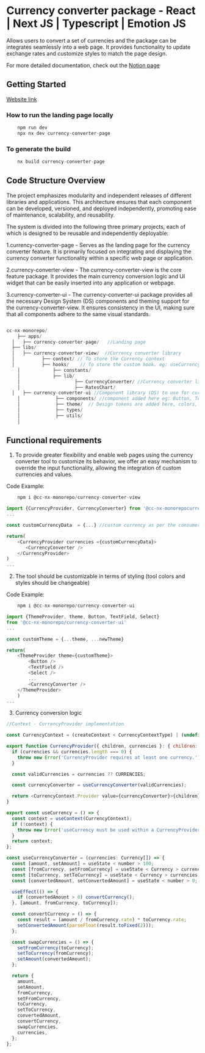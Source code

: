 # Currency converter package - React | Next JS | Typescript | Emotion JS

Allows users to convert a set of currencies and the package can be integrates seamlessly into a web page. It provides functionality to update exchange rates and customize styles to match the page design.

For more detailed documentation, check out the [Notion page](https://panoramic-magic-bfd.notion.site/Currency-converter-19ad3f93fc72806c9b3ac3ddd447da2c)

## Getting Started

[Website link](https://currency-converter-nabeel.vercel.app/)

### How to run the landing page locally

```js
    npm run dev
    npx nx dev currency-converter-page
```

### To generate the build

```js
    nx build currency-converter-page
```

## Code Structure Overview

The project emphasizes modularity and independent releases of different libraries and applications. This architecture ensures that each component can be developed, versioned, and deployed independently, promoting ease of maintenance, scalability, and reusability.

The system is divided into the following three primary projects, each of which is designed to be reusable and independently deployable:

1.currency-converter-page - Serves as the landing page for the currency converter feature. It is primarily focused on integrating and displaying the currency converter functionality within a specific web page or application.

2.currency-converter-view - The currency-converter-view is the core feature package. It provides the main currency conversion logic and UI widget that can be easily inserted into any application or webpage.

3.currency-converter-ui - The currency-converter-ui package provides all the necessary Design System (DS) components and theming support for the currency-converter-view. It ensures consistency in the UI, making sure that all components adhere to the same visual standards.

```javascript

cc-nx-monorepo/
	├── apps/
  │   ├── currency-converter-page/   //Landing page
  ├── libs/
  │   ├── currency-converter-view/  //Currency converter library
  │			 ├── context/ // To store the Currency context
  │			 ├── hooks/    // To store the custom hook. eg: useCurrency()
	│			 ├── constants/
	│			 ├── lib/
	│			 		 ├── CurrencyConverter/ //Currency converter lib to reuse at any webpages
	│			 		 ├── RatesChart/
  │   ├── currency-converter-ui //Component library (DS) to use for currency converter
	│			  ├── components/ //component added here eg: Button, TextField etc
	│			  ├── theme/  // Design tokens are added here, colors,layout, typography etc..
	│			  ├── types/
	│			  ├── utils/
	│

```

## Functional requirements

1. To provide greater flexibility and enable web pages using the currency converter tool to customize its behavior, we offer an easy mechanism to override the input functionality, allowing the integration of custom currencies and values.

Code Example:

```javascript
    npm i @cc-nx-monorepo/currency-converter-view
```

```javascript
import {CurrencyProvider, CurrencyConverter} from '@cc-nx-monorepocurrency-converter-view''
...

const customCurrencyData  = {...} //custom currency as per the consumer

return(
	<CurrencyProvider currencies ={customCurrencyData}>
	   <CurrencyConverter />
	</CurrencyProvider>
)
...
```

2. The tool should be customizable in terms of styling (tool colors and styles should be changeable)

Code Example:

```javascript
    npm i @cc-nx-monorepo/currency-converter-ui
```

```javascript
import {ThemeProvider, theme, Button, TextField, Select}
from '@cc-nx-monorepo/currency-converter-ui'
...

const customTheme = {...theme, ...newTheme}

return(
	<ThemeProvider theme={customTheme}>
		<Button />
		<TextField />
		<Select />
		...
		<CurrencyConverter />
	</ThemeProvider>
	)
...
```

3. Currency conversion logic

```javascript
//Context - CurrencyProvider implementation

const CurrencyContext = (createContext < CurrencyContextType) | (undefined > undefined);

export function CurrencyProvider({ children, currencies }: { children: React.ReactNode, currencies?: Currency[] }) {
  if (currencies && currencies.length === 0) {
    throw new Error('CurrencyProvider requires at least one currency.');
  }

  const validCurrencies = currencies ?? CURRENCIES;

  const currencyConverter = useCurrencyConverter(validCurrencies);

  return <CurrencyContext.Provider value={currencyConverter}>{children}</CurrencyContext.Provider>;
}

export const useCurrency = () => {
  const context = useContext(CurrencyContext);
  if (!context) {
    throw new Error('useCurrency must be used within a CurrencyProvider');
  }
  return context;
};
```

```javascript
const useCurrencyConverter = (currencies: Currency[]) => {
  const [amount, setAmount] = useState < number > 100;
  const [fromCurrency, setFromCurrency] = useState < Currency > currencies[0];
  const [toCurrency, setToCurrency] = useState < Currency > currencies[1];
  const [convertedAmount, setConvertedAmount] = useState < number > 0;

  useEffect(() => {
    if (convertedAmount > 0) convertCurrency();
  }, [amount, fromCurrency, toCurrency]);

  const convertCurrency = () => {
    const result = (amount / fromCurrency.rate) * toCurrency.rate;
    setConvertedAmount(parseFloat(result.toFixed(2)));
  };

  const swapCurrencies = () => {
    setFromCurrency(toCurrency);
    setToCurrency(fromCurrency);
    setAmount(convertedAmount);
  };

  return {
    amount,
    setAmount,
    fromCurrency,
    setFromCurrency,
    toCurrency,
    setToCurrency,
    convertedAmount,
    convertCurrency,
    swapCurrencies,
    currencies,
  };
};
```
